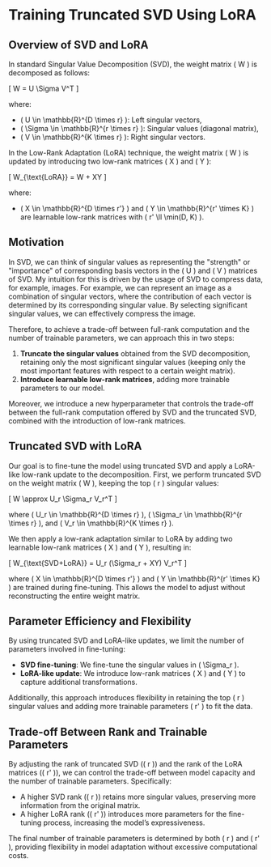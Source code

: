 # Training Truncated SVD Using LoRA

## Overview of SVD and LoRA

In standard Singular Value Decomposition (SVD), the weight matrix \( W \) is decomposed as follows:

\[
W = U \Sigma V^T
\]

where:

- \( U \in \mathbb{R}^{D \times r} \): Left singular vectors,
- \( \Sigma \in \mathbb{R}^{r \times r} \): Singular values (diagonal matrix),
- \( V \in \mathbb{R}^{K \times r} \): Right singular vectors.

In the Low-Rank Adaptation (LoRA) technique, the weight matrix \( W \) is updated by introducing two low-rank matrices \( X \) and \( Y \):

\[
W_{\text{LoRA}} = W + XY
\]

where:

- \( X \in \mathbb{R}^{D \times r'} \) and \( Y \in \mathbb{R}^{r' \times K} \) are learnable low-rank matrices with \( r' \ll \min(D, K) \).

## Motivation

In SVD, we can think of singular values as representing the "strength" or "importance" of corresponding basis vectors in the \( U \) and \( V \) matrices of SVD. My intuition for this is driven by the usage of SVD to compress data, for example, images. For example, we can represent an image as a combination of singular vectors, where the contribution of each vector is determined by its corresponding singular value. By selecting significant singular values, we can effectively compress the image.

Therefore, to achieve a trade-off between full-rank computation and the number of trainable parameters, we can approach this in two steps:

1. **Truncate the singular values** obtained from the SVD decomposition, retaining only the most significant singular values (keeping only the most important features with respect to a certain weight matrix).
2. **Introduce learnable low-rank matrices**, adding more trainable parameters to our model.

Moreover, we introduce a new hyperparameter that controls the trade-off between the full-rank computation offered by SVD and the truncated SVD, combined with the introduction of low-rank matrices.

## Truncated SVD with LoRA

Our goal is to fine-tune the model using truncated SVD and apply a LoRA-like low-rank update to the decomposition. First, we perform truncated SVD on the weight matrix \( W \), keeping the top \( r \) singular values:

\[
W \approx U_r \Sigma_r V_r^T
\]

where \( U_r \in \mathbb{R}^{D \times r} \), \( \Sigma_r \in \mathbb{R}^{r \times r} \), and \( V_r \in \mathbb{R}^{K \times r} \).

We then apply a low-rank adaptation similar to LoRA by adding two learnable low-rank matrices \( X \) and \( Y \), resulting in:

\[
W_{\text{SVD+LoRA}} = U_r (\Sigma_r + XY) V_r^T
\]

where \( X \in \mathbb{R}^{D \times r'} \) and \( Y \in \mathbb{R}^{r' \times K} \) are trained during fine-tuning. This allows the model to adjust without reconstructing the entire weight matrix.

## Parameter Efficiency and Flexibility

By using truncated SVD and LoRA-like updates, we limit the number of parameters involved in fine-tuning:

- **SVD fine-tuning**: We fine-tune the singular values in \( \Sigma_r \).
- **LoRA-like update**: We introduce low-rank matrices \( X \) and \( Y \) to capture additional transformations.

Additionally, this approach introduces flexibility in retaining the top \( r \) singular values and adding more trainable parameters \( r' \) to fit the data.

## Trade-off Between Rank and Trainable Parameters

By adjusting the rank of truncated SVD (\( r \)) and the rank of the LoRA matrices (\( r' \)), we can control the trade-off between model capacity and the number of trainable parameters. Specifically:

- A higher SVD rank (\( r \)) retains more singular values, preserving more information from the original matrix.
- A higher LoRA rank (\( r' \)) introduces more parameters for the fine-tuning process, increasing the model’s expressiveness.

The final number of trainable parameters is determined by both \( r \) and \( r' \), providing flexibility in model adaptation without excessive computational costs.
